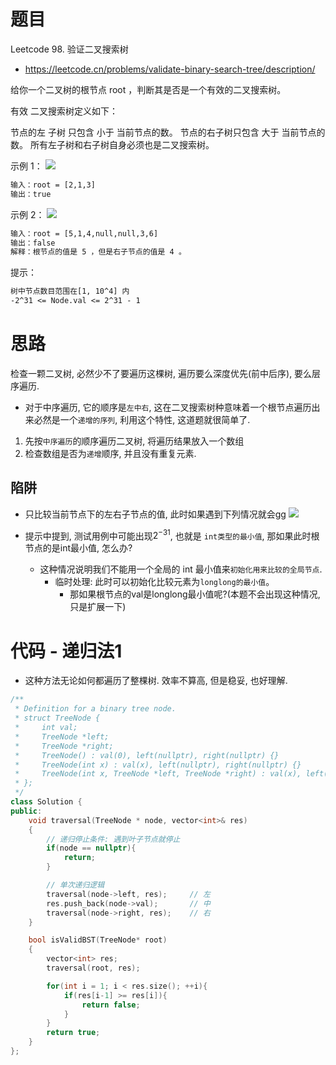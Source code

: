 # 题目
Leetcode 98. 验证二叉搜索树
- https://leetcode.cn/problems/validate-binary-search-tree/description/


给你一个二叉树的根节点 root ，判断其是否是一个有效的二叉搜索树。

有效 二叉搜索树定义如下：

节点的左
子树
只包含 小于 当前节点的数。
节点的右子树只包含 大于 当前节点的数。
所有左子树和右子树自身必须也是二叉搜索树。
 

示例 1：
![](https://assets.leetcode.com/uploads/2020/12/01/tree1.jpg)
```txt
输入：root = [2,1,3]
输出：true
```

示例 2：
![](https://assets.leetcode.com/uploads/2020/12/01/tree2.jpg)
```txt
输入：root = [5,1,4,null,null,3,6]
输出：false
解释：根节点的值是 5 ，但是右子节点的值是 4 。
```

提示：
```txt
树中节点数目范围在[1, 10^4] 内
-2^31 <= Node.val <= 2^31 - 1
```

# 思路
检查一颗二叉树, 必然少不了要遍历这棵树, 遍历要么深度优先(前中后序), 要么层序遍历.
- 对于中序遍历, 它的顺序是`左中右`, 这在二叉搜索树种意味着一个根节点遍历出来必然是一个`递增的序列`, 利用这个特性, 这道题就很简单了.

1. 先按`中序遍历`的顺序遍历二叉树, 将遍历结果放入一个数组
2. 检查数组是否为`递增`顺序, 并且没有重复元素.


## 陷阱
- 只比较当前节点下的左右子节点的值, 此时如果遇到下列情况就会gg
![](https://code-thinking-1253855093.file.myqcloud.com/pics/20230310000824.png)

- 提示中提到, 测试用例中可能出现$2^{-31}$, 也就是 `int类型的最小值`, 那如果此时根节点的是int最小值, 怎么办?
  - 这种情况说明我们不能用一个全局的 int 最小值来`初始化用来比较的全局节点`.
    - 临时处理: 此时可以初始化比较元素为`longlong的最小值`。 
      - 那如果根节点的val是longlong最小值呢?(本题不会出现这种情况, 只是扩展一下)


# 代码 - 递归法1
- 这种方法无论如何都遍历了整棵树. 效率不算高, 但是稳妥, 也好理解.
```cpp
/**
 * Definition for a binary tree node.
 * struct TreeNode {
 *     int val;
 *     TreeNode *left;
 *     TreeNode *right;
 *     TreeNode() : val(0), left(nullptr), right(nullptr) {}
 *     TreeNode(int x) : val(x), left(nullptr), right(nullptr) {}
 *     TreeNode(int x, TreeNode *left, TreeNode *right) : val(x), left(left), right(right) {}
 * };
 */
class Solution {
public:
    void traversal(TreeNode * node, vector<int>& res)
    {
        // 递归停止条件: 遇到叶子节点就停止
        if(node == nullptr){
            return;
        }

        // 单次递归逻辑
        traversal(node->left, res);     // 左
        res.push_back(node->val);       // 中
        traversal(node->right, res);    // 右
    }

    bool isValidBST(TreeNode* root) 
    {
        vector<int> res;
        traversal(root, res);

        for(int i = 1; i < res.size(); ++i){
            if(res[i-1] >= res[i]){
                return false;
            }
        }
        return true;
    }
};
```


